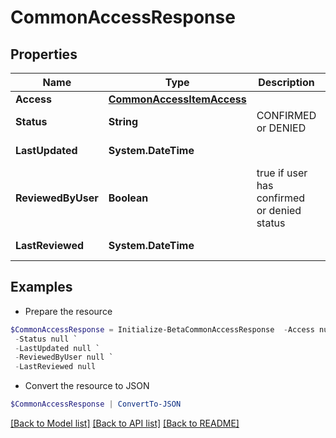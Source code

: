 # CommonAccessResponse
## Properties

Name | Type | Description | Notes
------------ | ------------- | ------------- | -------------
**Access** | [**CommonAccessItemAccess**](CommonAccessItemAccess.md) |  | [optional] 
**Status** | **String** | CONFIRMED or DENIED | [optional] 
**LastUpdated** | **System.DateTime** |  | [optional] [readonly] 
**ReviewedByUser** | **Boolean** | true if user has confirmed or denied status | [optional] 
**LastReviewed** | **System.DateTime** |  | [optional] [readonly] 

## Examples

- Prepare the resource
```powershell
$CommonAccessResponse = Initialize-BetaCommonAccessResponse  -Access null `
 -Status null `
 -LastUpdated null `
 -ReviewedByUser null `
 -LastReviewed null
```

- Convert the resource to JSON
```powershell
$CommonAccessResponse | ConvertTo-JSON
```

[[Back to Model list]](../README.md#documentation-for-models) [[Back to API list]](../README.md#documentation-for-api-endpoints) [[Back to README]](../README.md)

